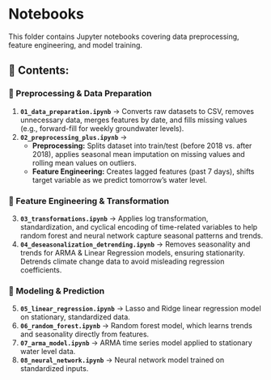 # Notebooks
This folder contains Jupyter notebooks covering data preprocessing, feature engineering, and model training.

## 📂 Contents:
### **🔹 Preprocessing & Data Preparation**
1. **`01_data_preparation.ipynb`** → Converts raw datasets to CSV, removes unnecessary data, merges features by date, and fills missing values (e.g., forward-fill for weekly groundwater levels).
2. **`02_preprocessing_plus.ipynb`** → 
   - **Preprocessing:** Splits dataset into train/test (before 2018 vs. after 2018), applies seasonal mean imputation on missing values and rolling mean values on outliers.
   - **Feature Engineering:** Creates lagged features (past 7 days), shifts target variable as we predict tomorrow’s water level.

### **🔹 Feature Engineering & Transformation**
3. **`03_transformations.ipynb`** → Applies log transformation, standardization, and cyclical encoding of time-related variables to help random forest and neural network capture seasonal patterns and trends.
4. **`04_deseasonalization_detrending.ipynb`** → Removes seasonality and trends for ARMA & Linear Regression models, ensuring stationarity. Detrends climate change data to avoid misleading regression coefficients.

### **🔹 Modeling & Prediction**
5. **`05_linear_regression.ipynb`** → Lasso and Ridge linear regression model on stationary, standardized data.
6. **`06_random_forest.ipynb`** → Random forest model, which learns trends and seasonality directly from features.
7. **`07_arma_model.ipynb`** → ARMA time series model applied to stationary water level data.
8. **`08_neural_network.ipynb`** → Neural network model trained on standardized inputs.
